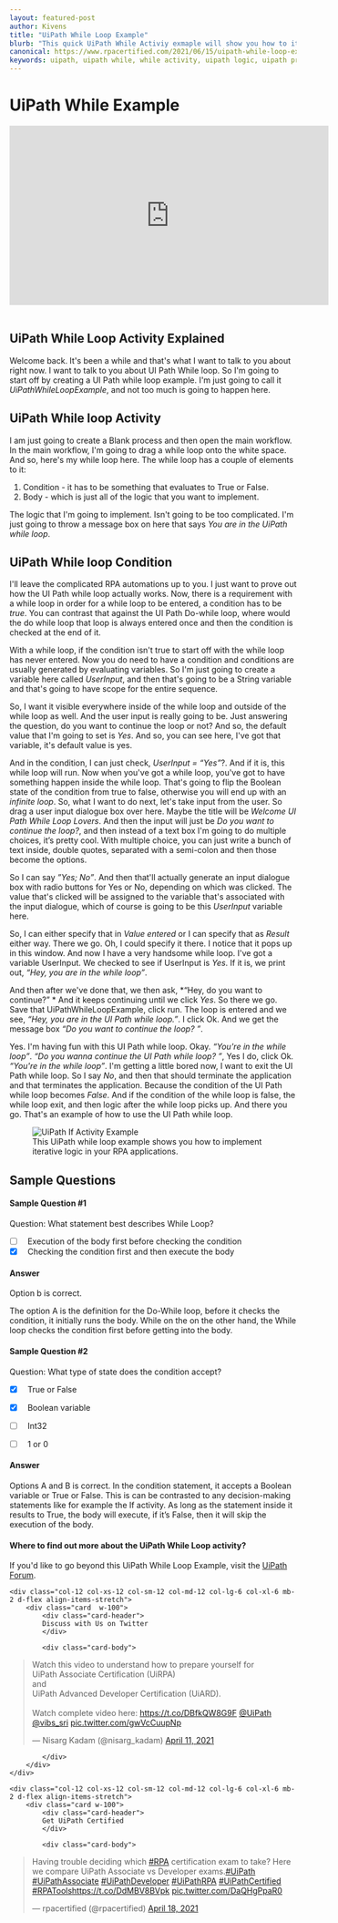 ```yaml
---
layout: featured-post
author: Kivens
title: "UiPath While Loop Example"
blurb: "This quick UiPath While Activiy exmaple will show you how to iterate through loops and exit processing when a given while loop condition is met."
canonical: https://www.rpacertified.com/2021/06/15/uipath-while-loop-example.html
keywords: uipath, uipath while, while activity, uipath logic, uipath programming, uipath loop, uipath studio, rpa developer, rpa programming
---
```


# UiPath While Example

<div class="embed-responsive embed-responsive-16by9">
<iframe src="https://www.youtube.com/embed/Ng2OpzEQf-4" allow="accelerometer; autoplay; clipboard-write; encrypted-media; gyroscope; picture-in-picture" allowfullscreen="" width="560" height="315" frameborder="0"></iframe>
</div>
<br/>

## UiPath While Loop Activity Explained

Welcome back. It's been a while and that's what I want to talk to you about right now. I want to talk to you about UI Path While loop. So I'm going to start off by creating a UI Path while loop example. I'm just going to call it *UiPathWhileLoopExample*, and not too much is going to happen here. 

## UiPath While loop Activity
I am just going to create a Blank process and then open the main workflow. In the main workflow, I'm going to drag a while loop onto the white space. And so, here's my while loop here. The while loop has a couple of elements to it:
1.	Condition - it has to be something that evaluates to True or False. 
2.	Body - which is just all of the logic that you want to implement.

The logic that I'm going to implement. Isn't going to be too complicated. I'm just going to throw a message box on here that says *You are in the UiPath while loop*.

## UiPath While loop Condition
I'll leave the complicated RPA automations up to you. I just want to prove out how the UI Path while loop actually works. Now, there is a requirement with a while loop in order for a while loop to be entered, a condition has to be *true*. You can contrast that against the UI Path Do-while loop, where would the do while loop that loop is always entered once and then the condition is checked at the end of it.

With a while loop, if the condition isn't true to start off with the while loop has never entered. Now you do need to have a condition and conditions are usually generated by evaluating variables. So I'm just going to create a variable here called *UserInput*, and then that's going to be a String variable and that's going to have scope for the entire sequence.

So, I want it visible everywhere inside of the while loop and outside of the while loop as well. And the user input is really going to be. Just answering the question, do you want to continue the loop or not? And so, the default value that I'm going to set is *Yes*. And so, you can see here, I've got that variable, it's default value is yes.

And in the condition, I can just check, *UserInput = “Yes”*?. And if it is, this while loop will run. Now when you've got a while loop, you've got to have something happen inside the while loop. That's going to flip the Boolean state of the condition from true to false, otherwise you will end up with an *infinite loop*. So, what I want to do next, let's take input from the user. So drag a user input dialogue box over here. Maybe the title will be *Welcome UI Path While Loop Lovers*. And then the input will just be *Do you want to continue the loop?*, and then instead of a text box I'm going to do multiple choices, it’s pretty cool. With multiple choice, you can just write a bunch of text inside, double quotes, separated with a semi-colon and then those become the options.

So I can say *”Yes; No”*. And then that'll actually generate an input dialogue box with radio buttons for Yes or No, depending on which was clicked. The value that's clicked will be assigned to the variable that's associated with the input dialogue, which of course is going to be this *UserInput* variable here.

So, I can either specify that in *Value entered* or I can specify that as *Result* either way. There we go. Oh, I could specify it there. I notice that it pops up in this window. And now I have a very handsome while loop. I've got a variable UserInput. We checked to see if UserInput is *Yes*. If it is, we print out, *“Hey, you are in the while loop”*.

And then after we've done that, we then ask, *“Hey, do you want to continue?” * And it keeps continuing until we click *Yes*. So there we go. Save that UiPathWhileLoopExample, click run. The loop is entered and we see, *“Hey, you are in the UI Path while loop.”*. I click Ok. And we get the message box *“Do you want to continue the loop? ”*.

Yes. I'm having fun with this UI Path while loop. Okay. *“You're in the while loop”*. *“Do you wanna continue the UI Path while loop? ”*, Yes I do, click Ok. *“You're in the while loop”*. I'm getting a little bored now, I want to exit the UI Path while loop. So I say *No*, and then that should terminate the application and that terminates the application. Because the condition of the UI Path while loop becomes *False*. And if the condition of the while loop is false, the while loop exit, and then logic after the while loop picks up. And there you go. That's an example of how to use the UI Path while loop.

<figure class="figure">
  <img src="https://aws1.discourse-cdn.com/uipath/original/3X/5/2/52068a4ad8a86d37406e09322cc499392c6c59da.jpeg" alt="UiPath If Activity Example" class="img-fluid mx-auto d-block img-thumbnail rounded ">
  <figcaption class="figure-caption">This UiPath while loop example shows you how to implement iterative logic in your RPA applications.</figcaption>
</figure>

## Sample Questions

#### Sample Question #1
Question: What statement best describes While Loop?

- [ ] &nbsp;  Execution of the body first before checking the condition
- [x] &nbsp;  Checking the condition first and then execute the body

#### Answer

Option b is correct. 

The option A is the definition for the Do-While loop, before it checks the condition, it initially runs the body. While on the on the other hand, the While loop checks the condition first before getting into the body.

#### Sample Question #2
Question: What type of state does the condition accept?

- [x] &nbsp;  True or False
- [x] &nbsp;  Boolean variable
- [ ] &nbsp;  Int32
- [ ] &nbsp;  1 or 0


#### Answer

Options A and B is correct. 
In the condition statement, it accepts a Boolean variable or True or False. This is can be contrasted to any decision-making statements like for example the If activity. As long as the statement inside it results to True, the body will execute, if it’s False, then it will skip the execution of the body. 




#### Where to find out more about the UiPath While Loop activity?

If you'd like to go beyond this UiPath While Loop Example, visit the <a href="https://forum.uipath.com/t/uipath-while-loop-example/322963">UiPath Forum</a>.

<div class="row">
	
    <div class="col-12 col-xs-12 col-sm-12 col-md-12 col-lg-6 col-xl-6 mb-2 d-flex align-items-stretch">
        <div class="card  w-100">
            <div class="card-header">
            Discuss with Us on Twitter
            </div>

            <div class="card-body">
<!-- **************************** -->       


<blockquote class="twitter-tweet"><p lang="en" dir="ltr">Watch this video to understand how to prepare yourself for <br>UiPath Associate Certification (UiRPA) <br>and <br>UiPath Advanced Developer Certification (UiARD).<br><br>Watch complete video here: <a href="https://t.co/DBfkQW8G9F">https://t.co/DBfkQW8G9F</a> <a href="https://twitter.com/UiPath?ref_src=twsrc%5Etfw">@UiPath</a> <a href="https://twitter.com/vibs_sri?ref_src=twsrc%5Etfw">@vibs_sri</a> <a href="https://t.co/gwVcCuupNp">pic.twitter.com/gwVcCuupNp</a></p>&mdash; Nisarg Kadam (@nisarg_kadam) <a href="https://twitter.com/nisarg_kadam/status/1381253771125161985?ref_src=twsrc%5Etfw">April 11, 2021</a></blockquote> <script async src="https://platform.twitter.com/widgets.js" charset="utf-8"></script> 



<!-- **************************** -->   
            
            
            </div>
        </div>
    </div>
	
	<div class="col-12 col-xs-12 col-sm-12 col-md-12 col-lg-6 col-xl-6 mb-2 d-flex align-items-stretch">
        <div class="card w-100">
            <div class="card-header">
            Get UiPath Certified
            </div>

            <div class="card-body">
<blockquote class="twitter-tweet"><p lang="en" dir="ltr">Having trouble deciding which <a href="https://twitter.com/hashtag/RPA?src=hash&amp;ref_src=twsrc%5Etfw">#RPA</a> certification exam to take? Here we compare UiPath Associate vs Developer exams.<a href="https://twitter.com/hashtag/UiPath?src=hash&amp;ref_src=twsrc%5Etfw">#UiPath</a> <a href="https://twitter.com/hashtag/UiPathAssociate?src=hash&amp;ref_src=twsrc%5Etfw">#UiPathAssociate</a> <a href="https://twitter.com/hashtag/UiPathDeveloper?src=hash&amp;ref_src=twsrc%5Etfw">#UiPathDeveloper</a> <a href="https://twitter.com/hashtag/UiPathRPA?src=hash&amp;ref_src=twsrc%5Etfw">#UiPathRPA</a> <a href="https://twitter.com/hashtag/UiPathCertified?src=hash&amp;ref_src=twsrc%5Etfw">#UiPathCertified</a> <a href="https://twitter.com/hashtag/RPATools?src=hash&amp;ref_src=twsrc%5Etfw">#RPATools</a><a href="https://t.co/DdMBV8BVpk">https://t.co/DdMBV8BVpk</a> <a href="https://t.co/DaQHgPpaR0">pic.twitter.com/DaQHgPpaR0</a></p>&mdash; rpacertified (@rpacertified) <a href="https://twitter.com/rpacertified/status/1383851087157858304?ref_src=twsrc%5Etfw">April 18, 2021</a></blockquote> <script async src="https://platform.twitter.com/widgets.js" charset="utf-8"></script> 
            </div>
        </div>
    </div>
	
</div>

